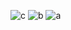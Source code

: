 ![c](https://github.com/user-attachments/assets/1756ef1e-65e8-48af-aa57-4f9db7916591)
![b](https://github.com/user-attachments/assets/e4f0fe71-7b16-4e6c-96b9-02e3ea88f666)
![a](https://github.com/user-attachments/assets/c05289ce-bf9d-4e1f-84ca-79aebd324f1a)
